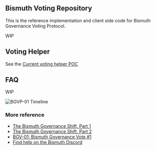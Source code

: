 ## Bismuth Voting Repository

This is the reference implementation and client side code for Bismuth Governance Voting Protocol.

WIP

## Voting Helper

See the [Current voting helper POC](https://bismuthfoundation.github.io/Bismuth-Voting/client-side/dist/)

## FAQ 

WIP

![BGVP-01 Timeline](https://hypernodes.bismuth.live/wp-content/uploads/2019/09/bisvote-timeline-png8.png)

### More reference

- [The Bismuth Governance Shift, Part 1](https://hypernodes.bismuth.live/?p=778)
- [The Bismuth Governance Shift, Part 2](https://hypernodes.bismuth.live/?p=791)
- [BGV-01: Bismuth Governance Vote #1](https://hypernodes.bismuth.live/?p=820)
- [Find help on the Bismuth Discord](https://discord.gg/DsEuMQ3)

